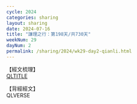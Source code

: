 ```yaml
---
cycle: 2024
categories: sharing
layout: sharing
date: 2024-07-16
title: "謙理之行：第198天/共730天"
weekNum: 29
dayNum: 2
permalink: /sharing/2024/wk29-day2-qianli.html
---
```

【經文梳理】  
[QLTITLE](QLLINK)

【背經經文】  
QLVERSE
